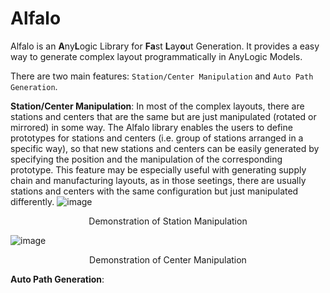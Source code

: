 # Alfalo
Alfalo is an **A**ny**L**ogic Library for **Fa**st **L**ay**o**ut Generation. It provides a easy way to generate complex layout programmatically in AnyLogic Models. 

There are two main features: `Station/Center Manipulation` and `Auto Path Generation`.

**Station/Center Manipulation**:
In most of the complex layouts, there are stations and centers that are the same but are just manipulated (rotated or mirrored) in some way. The Alfalo library enables the users to define prototypes for stations and centers (i.e. group of stations arranged in a specific way), so that new stations and centers can be easily generated by specifying the position and the manipulation of the corresponding prototype. This feature may be especially useful with generating supply chain and manufacturing layouts, as in those seetings, there are usually stations and centers with the same configuration but just manipulated differently. 
![image](https://github.com/m1ng2e/Alfalo/assets/62451645/8958a345-59fa-4f27-b79e-24b6afcab31d)
<p align="center">
Demonstration of Station Manipulation
</p>

![image](https://github.com/m1ng2e/Alfalo/assets/62451645/0f203c87-6f4f-480b-aabf-292d44863035)
<p align="center">
Demonstration of Center Manipulation
</p>



**Auto Path Generation**:



